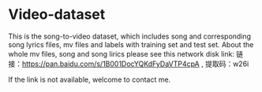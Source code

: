 # Video-dataset
This is the song-to-video dataset, which includes song and corresponding song lyrics files, mv files and labels with training set and test set. About the whole mv files, song and song lirics please see this network disk link: 链接：https://pan.baidu.com/s/1B001DocYQKdFyDaVTP4cpA , 提取码：w26i

If the link is not available, welcome to contact me.
